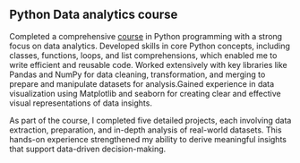 ## Python Data analytics course
Completed a comprehensive [course](https://www.youtube.com/watch?v=wUSDVGivd-8) in Python programming with a strong focus on data analytics. Developed skills in core Python concepts, including classes, functions, loops, and list comprehensions, which enabled me to write efficient and reusable code. Worked extensively with key libraries like Pandas and NumPy for data cleaning, transformation, and merging to prepare and manipulate datasets for analysis.Gained experience in data visualization using Matplotlib and seaborn for creating clear and effective visual representations of data insights. 


As part of the course, I completed five detailed projects, each involving data extraction, preparation, and in-depth analysis of real-world datasets. This hands-on experience strengthened my ability to derive meaningful insights that support data-driven decision-making.
